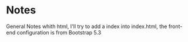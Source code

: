 # Notes
General Notes whith html, I'll try to add a index into index.html, the front-end configuration is from Bootstrap 5.3

